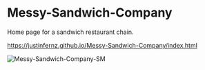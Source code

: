 # Messy-Sandwich-Company
Home page for a sandwich restaurant chain. 

https://justinfernz.github.io/Messy-Sandwich-Company/index.html

![Messy-Sandwich-Company-SM](https://github.com/justinfernz/Messy-Sandwich-Company/assets/136839185/7ca05120-7954-4a57-8882-5e3807a93a70)
